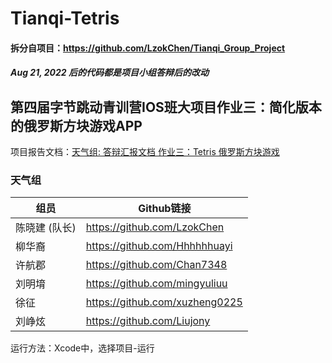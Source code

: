 # Tianqi-Tetris
#### 拆分自项目：https://github.com/LzokChen/Tianqi_Group_Project
##### Aug 21, 2022 后的代码都是项目小组答辩后的改动

## 第四届字节跳动青训营IOS班大项目作业三：简化版本的俄罗斯方块游戏APP
项目报告文档：[天气组: 答辩汇报文档 作业三：Tetris 俄罗斯方块游戏](https://wcxjq4bjfu.feishu.cn/docx/doxcn03t2GpV3VUTVb134fvDSQh)
### 天气组
| 组员       | Github链接                       |
|----------|--------------------------------|
| 陈晓建 (队长) | https://github.com/LzokChen    |
| 柳华裔      | https://github.com/Hhhhhhuayi  |
| 许航郡      | https://github.com/Chan7348    |
| 刘明堉      | https://github.com/mingyuliuu  |
| 徐征       | https://github.com/xuzheng0225 |
| 刘峥炫      | https://github.com/Liujony     |

运行方法：Xcode中，选择项目-运行
